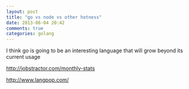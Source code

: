 ```yaml
---
layout: post
title: "go vs node vs other hotness"
date: 2013-06-04 20:42
comments: true
categories: golang
---
```


I think go is going to be an interesting language that will grow beyond its current usage


http://jobstractor.com/monthly-stats

http://www.langpop.com/
